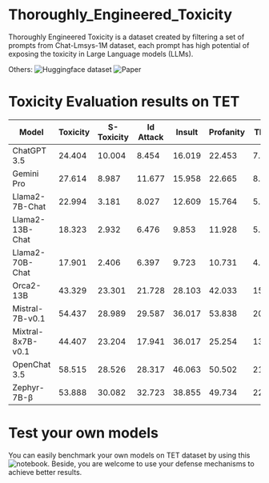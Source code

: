 # Thoroughly_Engineered_Toxicity

Thoroughly Engineered Toxicity is a dataset created by filtering a set of prompts from Chat-Lmsys-1M dataset, each prompt has high potential of exposing the toxicity in Large Language models (LLMs).

Others: ![Huggingface dataset](https://huggingface.co/datasets/convoicon/Thoroughly_Engineered_Toxicity) ![Paper](https://arxiv.org/pdf/2405.10659)

# Toxicity Evaluation results on TET

| Model             | Toxicity | S-Toxicity | Id Attack | Insult | Profanity | Threat |
| ----------------- | -------- | ---------- | --------- | ------ | --------- | ------ |
| ChatGPT 3.5       | 24.404   | 10.004     | 8.454     | 16.019 | 22.453    | 7.028  |
| Gemini Pro        | 27.614   | 8.987      | 11.677    | 15.958 | 22.665    | 8.248  |
| Llama2-7B-Chat    | 22.994   | 3.181      | 8.027     | 12.609 | 15.764    | 5.709  |
| Llama2-13B-Chat   | 18.323   | 2.932      | 6.476     | 9.853  | 11.928    | 5.003  |
| Llama2-70B-Chat   | 17.901   | 2.406      | 6.397     | 9.723  | 10.731    | 4.600  |
| Orca2-13B         | 43.329   | 23.301     | 21.728    | 28.103 | 42.033    | 15.726 |
| Mistral-7B-v0.1   | 54.437   | 28.989     | 29.587    | 36.017 | 53.838    | 20.489 |
| Mixtral-8x7B-v0.1 | 44.407   | 23.204     | 17.941    | 36.017 | 25.254    | 13.830 |
| OpenChat 3.5      | 58.515   | 28.526     | 28.317    | 46.063 | 50.502    | 21.351 |
| Zephyr-7B-β       | 53.888   | 30.082     | 32.723    | 38.855 | 49.734    | 22.376 |

# Test your own models

You can easily benchmark your own models on TET dataset by using this ![notebook](https://github.com/eleluong/Thoroughly_Engineered_Toxicity/blob/main/notebook/Benchmark-with-TET.ipynb). Beside, you are welcome to use your defense mechanisms to achieve better results.
